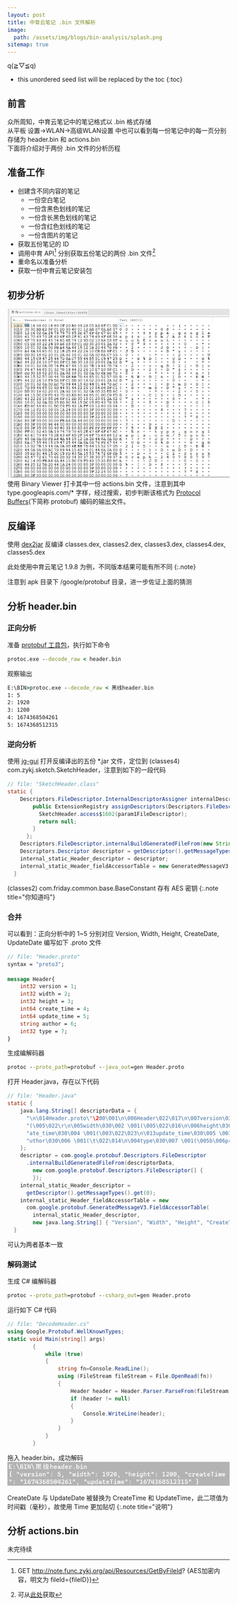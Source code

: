 ```yaml
---
layout: post
title: 中育云笔记 .bin 文件解析
image:
  path: /assets/img/blogs/bin-analysis/splash.png
sitemap: true
---
```

q(≧▽≦q)

* this unordered seed list will be replaced by the toc
{:toc}

## 前言
众所周知，中育云笔记中的笔记格式以 .bin 格式存储  
从平板 设置->WLAN->高级WLAN设置 中也可以看到每一份笔记中的每一页分别存储为 header.bin 和 actions.bin  
下面将介绍对于两份 .bin 文件的分析历程

## 准备工作
- 创建含不同内容的笔记
  - 一份空白笔记
  - 一份含黑色划线的笔记
  - 一份含长黑色划线的笔记
  - 一份含红色划线的笔记
  - 一份含图片的笔记
- 获取五份笔记的 ID
- 调用中育 API[^1] 分别获取五份笔记的两份 .bin 文件[^2]
- 重命名以准备分析
- 获取一份中育云笔记安装包

## 初步分析
![alt Binary Viewer](/assets/img/blogs/bin-analysis/binary-viewer.jpg)  
使用 Binary Viewer 打卡其中一份 actions.bin 文件，注意到其中 type.googleapis.com/* 字样，经过搜索，初步判断该格式为 [Protocol Buffers](https://protobuf.dev/)(下简称 protobuf) 编码的输出文件。  

## 反编译
使用 [dex2jar](https://github.com/pxb1988/dex2jar) 反编译 classes.dex, classes2.dex, classes3.dex, classes4.dex, classes5.dex

此处使用中育云笔记 1.9.8 为例，不同版本结果可能有所不同
{:.note}

注意到 apk 目录下 /google/protobuf 目录，进一步佐证上面的猜测

## 分析 header.bin
### 正向分析
准备 [protobuf 工具包](https://github.com/protocolbuffers/protobuf/releases)，执行如下命令
~~~bat
protoc.exe --decode_raw < header.bin
~~~

观察输出
~~~bat
E:\BIN>protoc.exe --decode_raw < 黑线header.bin
1: 5
2: 1920
3: 1200
4: 1674368504261
5: 1674368512315
~~~

### 逆向分析
使用 [jg-gui](https://github.com/java-decompiler/jd-gui) 打开反编译出的五份 *.jar 文件，定位到 (classes4) com.zykj.sketch.SketchHeader，注意到如下的一段代码
~~~java
// file: "SketchHeader.class"
static {
    Descriptors.FileDescriptor.InternalDescriptorAssigner internalDescriptorAssigner = new Descriptors.FileDescriptor.InternalDescriptorAssigner() {
        public ExtensionRegistry assignDescriptors(Descriptors.FileDescriptor param1FileDescriptor) {
          SketchHeader.access$1602(param1FileDescriptor);
          return null;
        }
      };
    Descriptors.FileDescriptor.internalBuildGeneratedFileFrom(new String[] { "\n\fHeader.proto\"~\n\006Header\022\017\n\007version\030\001 \001(\005\022\r\n\005width\030\002 \001(\005\022\016\n\006height\030\003 \001(\005\022\022\n\ncreateDate\030\004 \001(\003\022\022\n\nupdateDate\030\005 \001(\003\022\016\n\006author\030\006 \001(\t\022\f\n\004type\030\007 \001(\005B\037\n\017com.zykj.sketchB\fSketchHeaderb\006proto3" }, new Descriptors.FileDescriptor[0], internalDescriptorAssigner);
    Descriptors.Descriptor descriptor = getDescriptor().getMessageTypes().get(0);
    internal_static_Header_descriptor = descriptor;
    internal_static_Header_fieldAccessorTable = new GeneratedMessageV3.FieldAccessorTable(descriptor, new String[] { "Version", "Width", "Height", "CreateDate", "UpdateDate", "Author", "Type" });
  }
~~~

(classes2) com.friday.common.base.BaseConstant 存有 AES 密钥
{:.note title="你知道吗"}

### 合并
可以看到：正向分析中的 1~5 分别对应 Version, Width, Height, CreateDate, UpdateDate
编写如下 .proto 文件

~~~protobuf
// file: "Header.proto"
syntax = "proto3";

message Header{
    int32 version = 1;
    int32 width = 2;
    int32 height = 3;
    int64 create_time = 4;
    int64 update_time = 5;
    string author = 6;
    int32 type = 7;
}
~~~

生成编解码器

~~~bat
protoc --proto_path=protobuf --java_out=gen Header.proto
~~~

打开 Header.java，存在以下代码

~~~java
// file: "Header.java"
static {
    java.lang.String[] descriptorData = {
      "\n\014Header.proto\"\200\001\n\006Header\022\017\n\007version\030\001 \001" +
      "(\005\022\r\n\005width\030\002 \001(\005\022\016\n\006height\030\003 \001(\005\022\023\n\013cre" +
      "ate_time\030\004 \001(\003\022\023\n\013update_time\030\005 \001(\003\022\016\n\006a" +
      "uthor\030\006 \001(\t\022\014\n\004type\030\007 \001(\005b\006proto3"
    };
    descriptor = com.google.protobuf.Descriptors.FileDescriptor
      .internalBuildGeneratedFileFrom(descriptorData,
        new com.google.protobuf.Descriptors.FileDescriptor[] {
        });
    internal_static_Header_descriptor =
      getDescriptor().getMessageTypes().get(0);
    internal_static_Header_fieldAccessorTable = new
      com.google.protobuf.GeneratedMessageV3.FieldAccessorTable(
        internal_static_Header_descriptor,
        new java.lang.String[] { "Version", "Width", "Height", "CreateTime", "UpdateTime", "Author", "Type", });
  }
~~~

可认为两者基本一致

### 解码测试

生成 C# 编解码器

~~~bat
protoc --proto_path=protobuf --csharp_out=gen Header.proto
~~~

运行如下 C# 代码

~~~csharp
// file: "DecodeHeader.cs"
using Google.Protobuf.WellKnownTypes;
static void Main(string[] args)
        {
            while (true)
            {
                string fn=Console.ReadLine();
                using (FileStream fileStream = File.OpenRead(fn))
                {
                    Header header = Header.Parser.ParseFrom(fileStream);
                    if (header != null)
                    {
                        Console.WriteLine(header);
                    }
                }
            }
        }
~~~

拖入 header.bin，成功解码
![alt Header Decode Success](/assets/img/blogs/bin-analysis/header-decode-success.jpg)

CreateDate 与 UpdateDate 被替换为 CreateTime 和 UpdateTime，此二项值为时间戳（毫秒），故使用 Time 更加贴切
{:.note title="说明"}


## 分析 actions.bin
未完待续

[^1]: GET http://note.func.zykj.org/api/Resources/GetByFileId? {AES加密内容，明文为 fileId={fileID}}
[^2]: 可从[此处](/assets/files/bin-analysis/bin-files.zip)获取